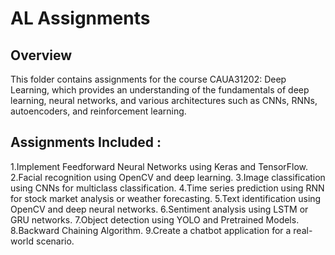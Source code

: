 # AL Assignments

## Overview 
This folder contains assignments for the course CAUA31202: Deep Learning, which provides an understanding of the fundamentals of deep learning, neural networks, and various architectures such as CNNs, RNNs, autoencoders, and reinforcement learning.

## Assignments Included :

1.Implement Feedforward Neural Networks using Keras and TensorFlow.
2.Facial recognition using OpenCV and deep learning.
3.Image classification using CNNs for multiclass classification.
4.Time series prediction using RNN for stock market analysis or weather forecasting.
5.Text identification using OpenCV and deep neural networks.
6.Sentiment analysis using LSTM or GRU networks.
7.Object detection using YOLO and Pretrained Models.
8.Backward Chaining Algorithm.
9.Create a chatbot application for a real-world scenario.
